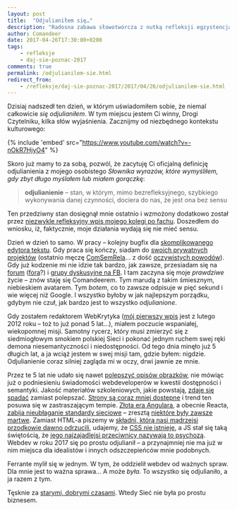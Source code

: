 ```yaml
---
layout: post
title:  "Odjulianiłem się…"
description: "Radosna zabawa słowotwórcza z nutką refleksji egzystencjalnej."
author: Comandeer
date: 2017-04-26T17:30:00+0200
tags:
    - refleksje
    - daj-sie-poznac-2017
comments: true
permalink: /odjulianilem-sie.html
redirect_from:
    - /refleksje/daj-sie-poznac-2017/2017/04/26/odjulianilem-sie.html
---
```


Dzisiaj nadszedł ten dzień, w którym uświadomiłem sobie, że niemal całkowicie _się odjulianiłem_.<!--more--> W tym miejscu jestem Ci winny, Drogi Czytelniku, kilka słów wyjaśnienia. Zacznijmy od niezbędnego kontekstu kulturowego:

{% include 'embed' src="https://www.youtube.com/watch?v=-nOkR7HjyO4" %}

Skoro już mamy to za sobą, pozwól, że zacytuję Ci oficjalną definicję odjulianienia z mojego osobistego <i>Słownika wyrazów, które wymyśliłem, gdy zbyt długo myślałem lub miałem gorączkę</i>:

>   <b>odjulianienie</b> – stan, w którym, mimo bezrefleksyjnego, szybkiego wykonywania danej czynności, dociera do nas, że jest ona bez sensu

Ten przedziwny stan dosięgnął mnie ostatnio i wzmożony dodatkowo został przez [niezwykle refleksyjny wpis mojego kolegi po fachu](http://ferrante.pl/life/publicystyka/to-co-wazne/). Doszedłem do wniosku, iż, faktycznie, moje działania wydają się nie mieć sensu.

Dzień w dzień to samo. W pracy – kolejny bugfix dla [skomplikowanego edytora tekstu](https://github.com/ckeditor/ckeditor-dev). Gdy praca się kończy, siadam do [swoich prywatnych projektów](https://github.com/Comandeer?tab=repositories) (ostatnio męczę [ComSemRela](https://github.com/ComSemRel)… z dość [oczywistych powodów](https://blog.comandeer.pl/daj-sie-poznac-2017/2017/03/01/no-to-zaczynamy.html)). Gdy już kodzenie mi nie idzie tak bardzo, jak zawsze, przesiadam się na [forum](http://www.forumweb.pl/) ([fora](https://forum.pasja-informatyki.pl/)?) i [grupy dyskusyjne na FB](https://www.facebook.com/groups/742940452405327/). I tam zaczyna się moje _prawdziwe_ życie – znów staję się Comandeerem. Tym marudą z takim śmiesznym, niebieskiem avatarem. Tym _botem_, co to zawsze odpisuje w pięć sekund i wie więcej niż Google. I wszystko byłoby w jak najlepszym porządku, gdybym nie czuł, jak bardzo jest to wszystko _odjulianione_.

Gdy zostałem redaktorem WebKrytyka ([mój pierwszy wpis](http://www.webkrytyk.pl/2012/02/12/psz-praca-gov-pl/) jest z lutego 2012 roku – toż to już ponad 5 lat…), miałem poczucie wspaniałej, wiekopomnej misji. Samotny rycerz, który musi zmierzyć się z siedmiogłowym smokiem polskiej Sieci i pokonać jednym ruchem swej ręki demona niesemantyczności i niedostępności. Od tego dnia minęło już 5 długich lat, a ja wciąż jestem w swej misji tam, gdzie byłem: nigdzie. Odjulianienie coraz silniej zagląda mi w oczy, drwi jawnie ze mnie.

Przez te 5 lat nie udało się nawet [polepszyć opisów obrazków](https://www.w3.org/TR/html5/embedded-content-0.html#alt), nie mówiąc już o podniesieniu świadomości webdeveloperów w kwestii dostępności i semantyki. Jakość materiałów szkoleniowych, jakie powstają, [zdaje się spadać](https://blog.comandeer.pl/refleksje/daj-sie-poznac-2017/2017/04/14/mam-nierowno-pod-sufitem.html) zamiast polepszać. [Strony są coraz mniej dostępne](http://informaton.pl/artykuly/dostepnosc-teraz-i-6-lat-temu/) i trend ten posuwa się w zastraszającym tempie. [Złota era Angulara](http://www.webkrytyk.pl/2014/12/12/moja-prawda-o-angular-js/), a obecnie Reacta, [zabija nieubłaganie standardy sieciowe](https://blog.comandeer.pl/html-css/javascript/daj-sie-poznac-2017/2017/04/02/web-components-koszmar-minionego-lata.html) – zresztą [niektóre były zawsze martwe](http://webroad.pl/inne/3035-web-of-intents-czego-brakuje-dzisiejszej-sieci). Zamiast HTML-a piszemy w [składni, którą nasi mądrzejsi przodkowie dawno odrzucili](https://developer.mozilla.org/en-US/docs/Archive/Web/E4X), udajemy, że [CSS nie istnieje](https://speakerdeck.com/vjeux/react-css-in-js), a JS stał się taką świętością, że [jego najzajadlejsi przeciwnicy nazywają to psychozą](https://hackernoon.com/the-javascript-phenomenon-is-a-mass-psychosis-57adebb09359). Webdev w roku 2017 się po prostu odjulianił – a przynajmniej nie ma już w nim miejsca dla idealistów i innych odszczepieńców mnie podobnych.

Ferrante mylił się w jednym. W tym, że oddzielił webdev od ważnych spraw. Dla mnie jest to ważna sprawa… A może _była_. To wszystko się odjulianiło, a ja razem z tym.

Tęsknie za [starymi, dobrymi czasami](http://www.forumweb.pl/tematy-ogolne/polski-swiat-webdevelopingu,86246). Wtedy Sieć nie była po prostu biznesem.

